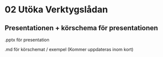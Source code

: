 # 02 Utöka Verktygslådan

## Presentationen + körschema för presentationen

.pptx för presentation

.md för körschemat / exempel (Kommer uppdateras inom kort)

